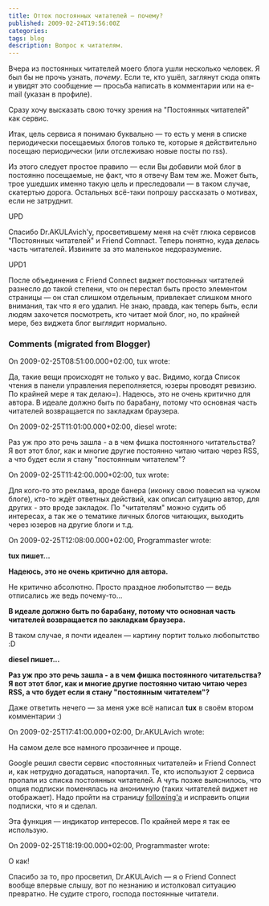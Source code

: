 ```yaml
---
title: Отток постоянных читателей — почему?
published: 2009-02-24T19:56:00Z
categories: 
tags: blog
description: Вопрос к читателям.
---
```


Вчера из постоянных читателей моего блога ушли несколько человек. Я был бы не прочь узнать, <i>почему</i>. Если те, кто ушёл, заглянут сюда опять и увидят это сообщение — просьба написать в комментарии или на e-mail (указан в профиле).

Сразу хочу высказать свою точку зрения на "Постоянных читателей" как сервис.

Итак, цель сервиса я понимаю буквально — то есть у меня в списке периодически посещаемых блогов только те, которые я действительно посещаю периодически (или отслеживаю новые посты по rss).

Из этого следует простое правило — если Вы добавили мой блог в постоянно посещаемые, не факт, что я отвечу Вам тем же. Может быть, трое ушедших именно такую цель и преследовали — в таком случае, скатертью дорога. Остальных всё-таки попрошу рассказать о мотивах, если не затруднит.

UPD

Спасибо Dr.AKULAvich'у, просветившему меня на счёт глюка сервисов "Постоянных читателей" и Friend Comnact. Теперь понятно, куда делась часть читателей. Извините за это маленькое недоразумение.

UPD1

После объединения с Friend Connect виджет постоянных читателей разнесло до такой степени, что он перестал быть просто элементом страницы — он стал слишком отдельным, привлекает слишком много внимания, так что я его удалил. Не знаю, правда, как теперь быть, если людям захочется посмотреть, кто читает мой блог, но, по крайней мере, без виджета блог выглядит нормально.

<h3 id='hakyll-convert-comments-title'>Comments (migrated from Blogger)</h3>
<div class='hakyll-convert-comment'>
<p class='hakyll-convert-comment-date'>On 2009-02-25T08:51:00.000+02:00, tux wrote:</p>
<p class='hakyll-convert-comment-body'>
Да, такие вещи происходят не только у вас. Видимо, когда Список чтения в панели управления переполняется, юзеры проводят ревизию. По крайней мере я так делаю=). Надеюсь, это не очень критично для автора. В идеале должно быть по барабану, потому что основная часть читателей возвращается по закладкам браузера.
</p>
</div>

<div class='hakyll-convert-comment'>
<p class='hakyll-convert-comment-date'>On 2009-02-25T11:01:00.000+02:00, diesel wrote:</p>
<p class='hakyll-convert-comment-body'>
Раз уж про это речь зашла - а в чем фишка постоянного читательства? Я вот этот блог, как и многие другие постоянно читаю читаю через RSS, а что будет если я стану "постоянным читателем"?
</p>
</div>

<div class='hakyll-convert-comment'>
<p class='hakyll-convert-comment-date'>On 2009-02-25T11:42:00.000+02:00, tux wrote:</p>
<p class='hakyll-convert-comment-body'>
Для кого-то это реклама, вроде банера (иконку свою повесил на чужом блоге), кто-то ждёт ответных действий, как описал ситуацию автор, для других - это вроде закладок. По "читателям" можно судить об интересах, а так же о тематике личных блогов читающих, выходить через юзеров на другие блоги и т.д.
</p>
</div>

<div class='hakyll-convert-comment'>
<p class='hakyll-convert-comment-date'>On 2009-02-25T12:08:00.000+02:00, Programmaster wrote:</p>
<p class='hakyll-convert-comment-body'>
<B>tux пишет...</B>

<B>Надеюсь, это не очень критично для автора.</B>

Не критично абсолютно. Просто праздное любопытство — ведь отписались же ведь почему-то...

<B>В идеале должно быть по барабану, потому что основная часть читателей возвращается по закладкам браузера.</B>

В таком случае, я почти идеален — картину портит только любопытство :D

<B>diesel пишет...</B>

<B>Раз уж про это речь зашла - а в чем фишка постоянного читательства? Я вот этот блог, как и многие другие постоянно читаю читаю через RSS, а что будет если я стану "постоянным читателем"?</B>

Даже ответить нечего — за меня уже всё написал <B>tux</B> в своём втором комментарии :)
</p>
</div>

<div class='hakyll-convert-comment'>
<p class='hakyll-convert-comment-date'>On 2009-02-25T17:41:00.000+02:00, Dr.AKULAvich wrote:</p>
<p class='hakyll-convert-comment-body'>
На самом деле все намного прозаичнее и проще. 

Google решил свести сервис «постоянных читателей» и Friend Connect и, как нетрудно догадаться, напортачил. Те, кто используют 2 сервиса пропали из списка постоянных читателей. А чуть позже выяснилось, что опция подписки поменялась на анонимную (таких читателей виджет не отображает).
Надо пройти на страницу <A HREF="http://www.blogger.com/manage-blogs-following.g" REL="nofollow">following'а</A> и исправить опции подписки, что я и сделал.

Эта функция — индикатор интересов. По крайней мере я так ее использую.
</p>
</div>

<div class='hakyll-convert-comment'>
<p class='hakyll-convert-comment-date'>On 2009-02-25T18:19:00.000+02:00, Programmaster wrote:</p>
<p class='hakyll-convert-comment-body'>
О как!

Спасибо за то, про просветил, Dr.AKULAvich — я о Friend Connect вообще впервые слышу, вот по незнанию и истолковал ситуацию превратно. Не судите строго, господа постоянные читатели.
</p>
</div>



